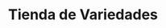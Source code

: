 ---
title: "Tienda de Variedades"
url: /ciudad-satelite/tienda-de-variedades-daniel-bracamonte/
shop: comodidad
---